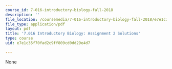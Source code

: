 ```yaml
---
course_id: 7-016-introductory-biology-fall-2018
description: ''
file_location: /coursemedia/7-016-introductory-biology-fall-2018/e7e1c35f70fad2c9ff809cd0dd29e4d7_MIT7_016F18PS2_soln.pdf
file_type: application/pdf
layout: pdf
title: '7.016 Introductory Biology: Assignment 2 Solutions'
type: course
uid: e7e1c35f70fad2c9ff809cd0dd29e4d7

---
```

None